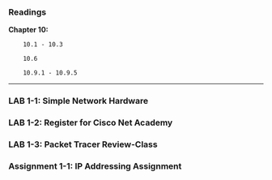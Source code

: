 ### Readings

**Chapter 10:**
```
    10.1 - 10.3

    10.6

    10.9.1 - 10.9.5
```
---

### LAB 1-1: Simple Network Hardware

### LAB 1-2: Register for Cisco Net Academy

### LAB 1-3: Packet Tracer Review-Class

### Assignment 1-1: IP Addressing Assignment


